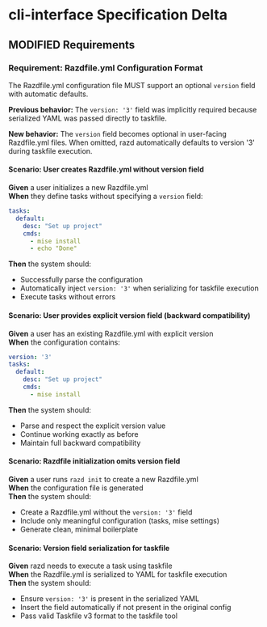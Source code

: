 # cli-interface Specification Delta

## MODIFIED Requirements

### Requirement: Razdfile.yml Configuration Format
The Razdfile.yml configuration file MUST support an optional `version` field with automatic defaults.

**Previous behavior:** The `version: '3'` field was implicitly required because serialized YAML was passed directly to taskfile.

**New behavior:** The `version` field becomes optional in user-facing Razdfile.yml files. When omitted, razd automatically defaults to version '3' during taskfile execution.

#### Scenario: User creates Razdfile.yml without version field
**Given** a user initializes a new Razdfile.yml  
**When** they define tasks without specifying a `version` field:
```yaml
tasks:
  default:
    desc: "Set up project"
    cmds:
      - mise install
      - echo "Done"
```
**Then** the system should:
- Successfully parse the configuration
- Automatically inject `version: '3'` when serializing for taskfile execution
- Execute tasks without errors

#### Scenario: User provides explicit version field (backward compatibility)
**Given** a user has an existing Razdfile.yml with explicit version  
**When** the configuration contains:
```yaml
version: '3'
tasks:
  default:
    desc: "Set up project"
    cmds:
      - mise install
```
**Then** the system should:
- Parse and respect the explicit version value
- Continue working exactly as before
- Maintain full backward compatibility

#### Scenario: Razdfile initialization omits version field
**Given** a user runs `razd init` to create a new Razdfile.yml  
**When** the configuration file is generated  
**Then** the system should:
- Create a Razdfile.yml without the `version: '3'` field
- Include only meaningful configuration (tasks, mise settings)
- Generate clean, minimal boilerplate

#### Scenario: Version field serialization for taskfile
**Given** razd needs to execute a task using taskfile  
**When** the Razdfile.yml is serialized to YAML for taskfile execution  
**Then** the system should:
- Ensure `version: '3'` is present in the serialized YAML
- Insert the field automatically if not present in the original config
- Pass valid Taskfile v3 format to the taskfile tool
